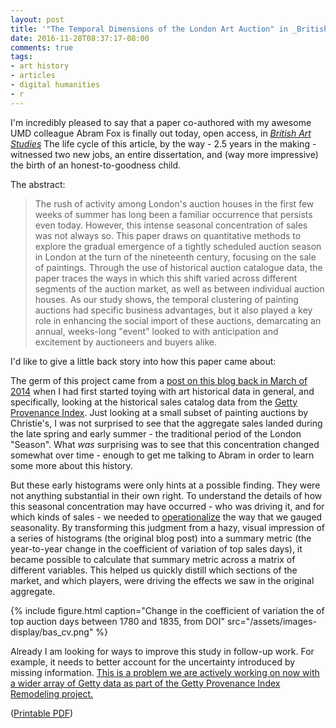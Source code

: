 ```yaml
---
layout: post
title: '"The Temporal Dimensions of the London Art Auction" in _British Art Studies_'
date: 2016-11-28T08:37:17-08:00
comments: true
tags:
- art history
- articles
- digital humanities
- r
---
```


I'm incredibly pleased to say that a paper co-authored with my awesome UMD colleague Abram Fox is finally out today, open access, in [_British Art Studies_](http://britishartstudies.ac.uk/issues/issue-index/issue-4/london-art-auction-1870-1835)
The life cycle of this article, by the way - 2.5 years in the making - witnessed two new jobs, an entire dissertation, and (way more impressive) the birth of an honest-to-goodness child.

The abstract:

>The rush of activity among London's auction houses in the first few weeks of summer has long been a familiar occurrence that persists even today. 
However, this intense seasonal concentration of sales was not always so. 
This paper draws on quantitative methods to explore the gradual emergence of a tightly scheduled auction season in London at the turn of the nineteenth century, focusing on the sale of paintings. 
Through the use of historical auction catalogue data, the paper traces the ways in which this shift varied across different segments of the auction market, as well as between individual auction houses. 
As our study shows, the temporal clustering of painting auctions had specific business advantages, but it also played a key role in enhancing the social import of these auctions, demarcating an annual, weeks-long "event" looked to with anticipation and excitement by auctioneers and buyers alike.

I'd like to give a little back story into how this paper came about:

The germ of this project came from a [post on this blog back in March of 2014](/2014/03/17/doing-the-season-historic-art-sale-calendars.html) when I had first started toying with art historical data in general, and specifically, looking at the historical sales catalog data from the [Getty Provenance Index](http://www.getty.edu/research/tools/provenance/search.html).
Just looking at a small subset of painting auctions by Christie's, I was not surprised to see that the aggregate sales landed during the late spring and early summer - the traditional period of the London "Season".
What _was_ surprising was to see that this concentration changed somewhat over time - enough to get me talking to Abram in order to learn some more about this history.

But these early histograms were only hints at a possible finding.
They were not anything substantial in their own right.
To understand the details of how this seasonal concentration may have occurred - who was driving it, and for which kinds of sales - we needed to [operationalize](https://litlab.stanford.edu/LiteraryLabPamphlet6.pdf) the way that we gauged seasonality.
By transforming this judgment from a hazy, visual impression of a series of histograms (the original blog post) into a summary metric (the year-to-year change in the coefficient of variation of top sales days), it became possible to calculate that summary metric across a matrix of different variables. This helped us quickly distill which sections of the market, and which players, were driving the effects we saw in the original aggregate.

{% include figure.html caption="Change in the coefficient of variation the of top auction days between 1780 and 1835, from DOI" src="/assets/images-display/bas_cv.png" %}

Already I am looking for ways to improve this study in follow-up work.
For example, it needs to better account for the uncertainty introduced by missing information.
[This is a problem we are actively working on now with a wider array of Getty data as part of the Getty Provenance Index Remodeling project.](http://blogs.getty.edu/iris/metadata-specialists-share-their-challenges-defeats-and-triumphs/#matt)


([Printable PDF](http://pdf.britishartstudies.ac.uk/articles/issue-4-london-art-auction-1870-1835.pdf))
